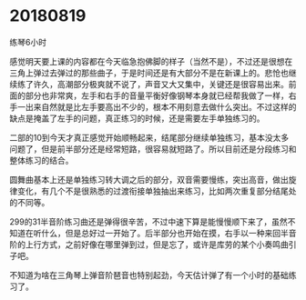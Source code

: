# 20180819

练琴6小时

感觉明天要上课的内容都在今天临急抱佛脚的样子（当然不是），不过还是很想在三角上弹过去弹过的那些曲子，于是时间还是有大部分不是在新课上的。悲怆也继续练了许久，高潮部分极爽就不说了，声音又大又集中，关键还是很容易出来。前面的部分也非常爽，左手和右手的音量平衡好像钢琴本身就已经帮我做了一样，右手一出来自然就是比左手要高出不少的，根本不用刻意去做什么突出。不过这样的缺点是掩盖了左手的问题，真正练习的时候，还是需要左手单独练习的。

二部的10到今天才真正感觉开始顺畅起来，结尾部分继续单独练习，基本没太多问题了，但是前半部分还是经常短路，很容易就短路了。所以目前还是分段练习和整体练习的结合。

圆舞曲基本上还是单独练习转大调之后的部分，双音需要慢练，突出高音，做出旋律变化，有几个不是很熟悉的过渡衔接单独抽出来练习，比如两次重复部分结尾处的不同等。

299的31半音阶练习曲还是弹得很辛苦，不过中速下算是能慢慢顺下来了，虽然不知道在听什么，但是总好过一开始了。后半部分也开始在摸，右手以一种来回半音阶的上行方式，之前好像在哪里弹到过，但是忘了，或许是库劳的某个小奏鸣曲引子吧。

不知道为啥在三角琴上弹音阶琶音也特别起劲，今天估计弹了有一个小时的基础练习了。
